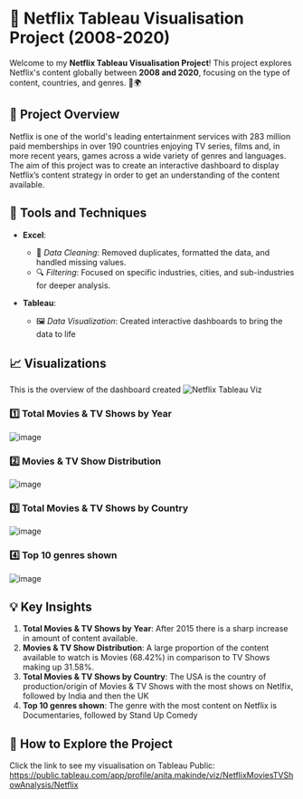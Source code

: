 # 🎥 Netflix Tableau Visualisation Project (2008-2020)

Welcome to my **Netflix Tableau Visualisation Project**! This project explores Netflix's content globally between **2008 and 2020**, focusing on the type of content, countries, and genres. 🎥🌍

## 🚀 Project Overview

Netflix is one of the world's leading entertainment services with 283 million paid memberships in over 190 countries enjoying TV series, films and, in more recent years, games across a wide variety of genres and languages.
The aim of this project was to create an interactive dashboard to display Netflix’s content strategy in order to get an understanding of the content available.

## 🔧 Tools and Techniques

- **Excel**:  
  - 🧹 *Data Cleaning*: Removed duplicates, formatted the data, and handled missing values.  
  - 🔍 *Filtering*: Focused on specific industries, cities, and sub-industries for deeper analysis.  

- **Tableau**:  
  - 🖼️ *Data Visualization*: Created interactive dashboards to bring the data to life

## 📈 Visualizations
This is the overview of the dashboard created
![Netflix Tableau Viz](https://github.com/user-attachments/assets/70c5ad82-1f0a-41c6-b2da-bd235df56d8a)

### 1️⃣ Total Movies & TV Shows by Year

![image](https://github.com/user-attachments/assets/b0486520-1034-4d54-8c33-8191cf12e777)

### 2️⃣ Movies & TV Show Distribution
![image](https://github.com/user-attachments/assets/091f3eb7-d1b0-43c0-a2f8-988c07786f3e)

### 3️⃣ Total Movies & TV Shows by Country
![image](https://github.com/user-attachments/assets/2965684e-a781-4b72-8a99-ed55007cbdc6)

### 4️⃣ Top 10 genres shown
![image](https://github.com/user-attachments/assets/34f47e90-8bf0-4beb-a4cb-5f6173ea7b69)

## 💡 Key Insights

1. **Total Movies & TV Shows by Year**: After 2015 there is a sharp increase in amount of content available.  
2. **Movies & TV Show Distribution**: A large proportion of the content available to watch is Movies (68.42%) in comparison to TV Shows making up 31.58%.  
3. **Total Movies & TV Shows by Country**: The USA is the country of production/origin of Movies & TV Shows with the most shows on Netlfix, followed by India and then the UK 
4. **Top 10 genres shown**: The genre with the most content on Netflix is Documentaries, followed by Stand Up Comedy

   
## 🌟 How to Explore the Project

Click the link to see my visualisation on Tableau Public: https://public.tableau.com/app/profile/anita.makinde/viz/NetflixMoviesTVShowAnalysis/Netflix

